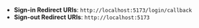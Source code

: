 * **Sign-in Redirect URIs**: `http://localhost:5173/login/callback`
* **Sign-out Redirect URIs**: `http://localhost:5173`
